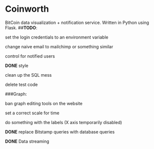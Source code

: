 # Coinworth
BitCoin data visualization + notification service. Written in Python using Flask.
##**TODO**:

set the login credentials to an environment variable

change naive email to mailchimp or something similar

control for notified users

**DONE** style 

clean up the SQL mess

delete test code

###Graph:

ban graph editing tools on the website

set a correct scale for time

do something with the labels (X axis temporarily disabled)

**DONE** replace Bitstamp queries with database queries

**DONE** Data streaming




